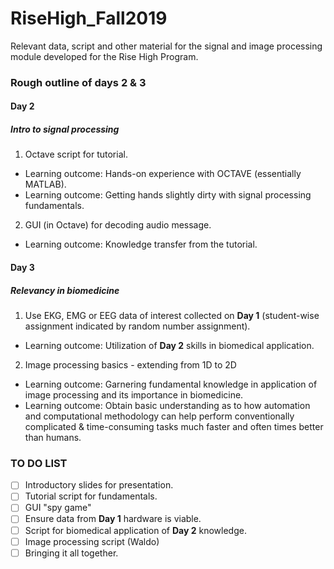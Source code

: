 # RiseHigh_Fall2019
Relevant data, script and other material for the signal and image processing module developed for the Rise High Program.

### Rough outline of days 2 & 3

#### Day 2
##### Intro to signal processing
1. Octave script for tutorial.
  * Learning outcome: Hands-on experience with OCTAVE (essentially MATLAB).
  * Learning outcome: Getting hands slightly dirty with signal processing fundamentals.
2. GUI (in Octave) for decoding audio message.
  * Learning outcome: Knowledge transfer from the tutorial.
  
#### Day 3
##### Relevancy in biomedicine
1. Use EKG, EMG or EEG data of interest collected on **Day 1** (student-wise assignment indicated by random number assignment).
  * Learning outcome: Utilization of **Day 2** skills in biomedical application.
2. Image processing basics - extending from 1D to 2D
  * Learning outcome: Garnering fundamental knowledge in application of image processing and its importance in biomedicine.
  * Learning outcome: Obtain basic understanding as to how automation and computational methodology can help perform conventionally complicated & time-consuming tasks much faster and often times better than humans.
  
  
### TO DO LIST
- [ ] Introductory slides for presentation.
- [ ] Tutorial script for fundamentals.
- [ ] GUI "spy game"
- [ ] Ensure data from **Day 1** hardware is viable.
- [ ] Script for biomedical application of **Day 2** knowledge.
- [ ] Image processing script (Waldo)
- [ ] Bringing it all together.
